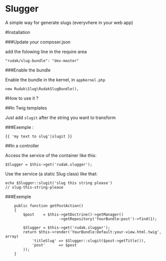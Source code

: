 Slugger
===========

A simple way for generate slugs (everyvhere in your web app)

#Installation

###Update your composer.json

add the folowing line in the require area

    "rudak/slug-bundle": "dev-master"

###Enable the bundle

Enable the bundle in the kernel, in ```appKernel.php```

    new Rudak\Slug\RudakSlugBundle(),

#How to use it ?

##In Twig templates

Just add ```slugit``` after the string you want to transform

###Exemple :

    {{ 'my text to slug'|slugit }}
    
##In a controller

Access the service of the container like this:
    
    $Slugger = $this->get('rudak.slugger');

Use the service (a static Slug class) like that:

    echo $Slugger::slugit('slug this string please')
    // slug-this-string-please

###Exemple
    
        public function getPostAction()
        {
            $post    = $this->getDoctrine()->getManager()
                            ->getRepository('YourBundle:post')->find(1);
            
            $Slugger = $this->get('rudak.slugger');
            return $this->render('YourBundle:Default:your-view.html.twig', array(
                'titleSlug' => $Slugger::slugit($post->getTitle()),
                'post'      => $post
            ));
        }

